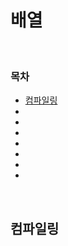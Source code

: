 # 배열

<br/>

### 목차

- <a href="">컴파일링</a>
- <a href=""></a>
- <a href=""></a>
- <a href=""></a>
- <a href=""></a>
- <a href=""></a>
- <a href=""></a>
- <a href=""></a>

<br/>

## 컴파일링
